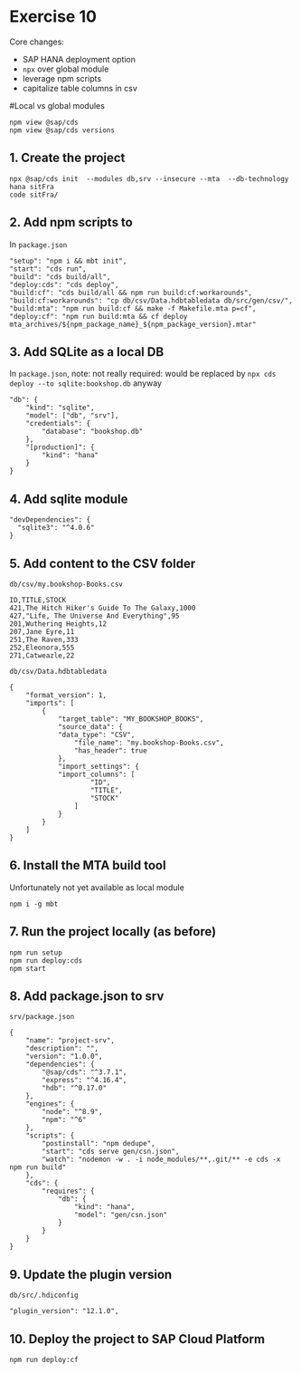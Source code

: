 # Exercise 10

Core changes:
*  SAP HANA deployment option
*  `npx` over global module
*  leverage npm scripts
*  capitalize table columns in csv

#Local vs global modules
```
npm view @sap/cds
npm view @sap/cds versions
```

## 1. Create the project
```
npx @sap/cds init  --modules db,srv --insecure --mta  --db-technology hana sitFra
code sitFra/
```

## 2. Add npm scripts to
In `package.json`
```
"setup": "npm i && mbt init",
"start": "cds run",
"build": "cds build/all",
"deploy:cds": "cds deploy",
"build:cf": "cds build/all && npm run build:cf:workarounds",
"build:cf:workarounds": "cp db/csv/Data.hdbtabledata db/src/gen/csv/",
"build:mta": "npm run build:cf && make -f Makefile.mta p=cf",
"deploy:cf": "npm run build:mta && cf deploy mta_archives/${npm_package_name}_${npm_package_version}.mtar"
```
## 3. Add SQLite as a local DB
In `package.json`, note: not really required: would be replaced by `npx cds deploy --to sqlite:bookshop.db` anyway
```
"db": {
    "kind": "sqlite",
    "model": ["db", "srv"],
    "credentials": {
        "database": "bookshop.db"
    },
    "[production]": {
        "kind": "hana"
    }
}
```
## 4. Add sqlite module
```
"devDependencies": {
  "sqlite3": "^4.0.6"
}
```
## 5. Add content to the CSV folder
`db/csv/my.bookshop-Books.csv`
```
ID,TITLE,STOCK
421,The Hitch Hiker's Guide To The Galaxy,1000
427,"Life, The Universe And Everything",95
201,Wuthering Heights,12
207,Jane Eyre,11
251,The Raven,333
252,Eleonora,555
271,Catweazle,22
```
`db/csv/Data.hdbtabledata`
```
{
	"format_version": 1,
	"imports": [
		{
			"target_table": "MY_BOOKSHOP_BOOKS",
			"source_data": {
			"data_type": "CSV",
				"file_name": "my.bookshop-Books.csv",
				"has_header": true
			},
			"import_settings": {
			"import_columns": [
					"ID",
					"TITLE",
					"STOCK"
				]
			}
		}
	]
}

```


## 6. Install the MTA build tool
Unfortunately not yet available as local module
```
npm i -g mbt
```

## 7. Run the project locally (as before)
```
npm run setup
npm run deploy:cds
npm start
```

## 8. Add package.json to srv
`srv/package.json`
```
{
    "name": "project-srv",
    "description": "",
    "version": "1.0.0",
    "dependencies": {
        "@sap/cds": "^3.7.1",
        "express": "^4.16.4",
        "hdb": "^0.17.0"
    },
    "engines": {
        "node": "^8.9",
        "npm": "^6"
    },
    "scripts": {
        "postinstall": "npm dedupe",
        "start": "cds serve gen/csn.json",
        "watch": "nodemon -w . -i node_modules/**,.git/** -e cds -x npm run build"
    },
    "cds": {
        "requires": {
            "db": {
                "kind": "hana",
                "model": "gen/csn.json"
            }
        }
    }
}
```

## 9. Update the plugin version
`db/src/.hdiconfig`
```
"plugin_version": "12.1.0",
```


## 10. Deploy the project to SAP Cloud Platform
```
npm run deploy:cf
```

